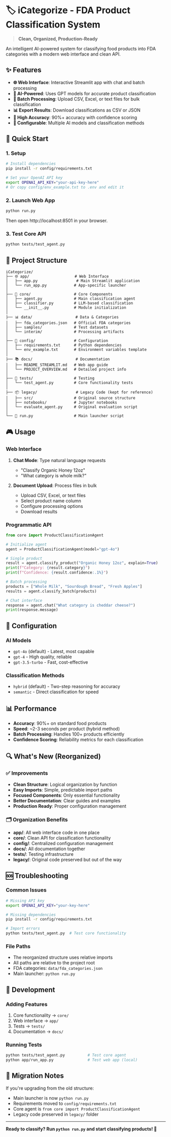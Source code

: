 # 🏷️ iCategorize - FDA Product Classification System

> **Clean, Organized, Production-Ready** 

An intelligent AI-powered system for classifying food products into FDA categories with a modern web interface and clean API.

## ✨ Features

- **🌐 Web Interface**: Interactive Streamlit app with chat and batch processing
- **🤖 AI-Powered**: Uses GPT models for accurate product classification  
- **📄 Batch Processing**: Upload CSV, Excel, or text files for bulk classification
- **📊 Export Results**: Download classifications as CSV or JSON
- **🎯 High Accuracy**: 90%+ accuracy with confidence scoring
- **🔧 Configurable**: Multiple AI models and classification methods

## 🚀 Quick Start

### 1. Setup
```bash
# Install dependencies
pip install -r config/requirements.txt

# Set your OpenAI API key
export OPENAI_API_KEY="your-api-key-here"
# Or copy config/env_example.txt to .env and edit it
```

### 2. Launch Web App
```bash
python run.py
```
Then open http://localhost:8501 in your browser.

### 3. Test Core API
```bash
python tests/test_agent.py
```

## 📁 Project Structure

```
iCategorize/
├── 🌐 app/                    # Web Interface
│   ├── app.py                 # Main Streamlit application
│   └── run_app.py            # App-specific launcher
│
├── 🤖 core/                   # Core Components  
│   ├── agent.py              # Main classification agent
│   ├── classifier.py         # LLM-based classification
│   └── __init__.py           # Module initialization
│
├── 📊 data/                   # Data & Categories
│   ├── fda_categories.json   # Official FDA categories
│   ├── samples/              # Test datasets
│   └── interim/              # Processing artifacts
│
├── 🔧 config/                 # Configuration
│   ├── requirements.txt      # Python dependencies
│   └── env_example.txt       # Environment variables template
│
├── 📚 docs/                   # Documentation
│   ├── README_STREAMLIT.md   # Web app guide
│   └── PROJECT_OVERVIEW.md   # Detailed project info
│
├── 🧪 tests/                  # Testing
│   └── test_agent.py         # Core functionality tests
│
├── 📦 legacy/                 # Legacy Code (kept for reference)
│   ├── src/                  # Original source structure
│   ├── notebooks/            # Jupyter notebooks
│   └── evaluate_agent.py     # Original evaluation script
│
└── 🚀 run.py                  # Main launcher script
```

## 🎮 Usage

### Web Interface
1. **Chat Mode**: Type natural language requests
   - "Classify Organic Honey 12oz"
   - "What category is whole milk?"

2. **Document Upload**: Process files in bulk
   - Upload CSV, Excel, or text files
   - Select product name column
   - Configure processing options
   - Download results

### Programmatic API
```python
from core import ProductClassificationAgent

# Initialize agent
agent = ProductClassificationAgent(model="gpt-4o")

# Single product
result = agent.classify_product("Organic Honey 12oz", explain=True)
print(f"Category: {result.category}")
print(f"Confidence: {result.confidence:.1%}")

# Batch processing
products = ["Whole Milk", "Sourdough Bread", "Fresh Apples"]
results = agent.classify_batch(products)

# Chat interface
response = agent.chat("What category is cheddar cheese?")
print(response.message)
```

## 🔧 Configuration

### AI Models
- `gpt-4o` (default) - Latest, most capable
- `gpt-4` - High quality, reliable
- `gpt-3.5-turbo` - Fast, cost-effective

### Classification Methods
- `hybrid` (default) - Two-step reasoning for accuracy
- `semantic` - Direct classification for speed

## 📊 Performance

- **Accuracy**: 90%+ on standard food products
- **Speed**: ~2-3 seconds per product (hybrid method)
- **Batch Processing**: Handles 100+ products efficiently
- **Confidence Scoring**: Reliability metrics for each classification

## 🔍 What's New (Reorganized)

### ✅ Improvements
- **Clean Structure**: Logical organization by function
- **Easy Imports**: Simple, predictable import paths
- **Focused Components**: Only essential functionality
- **Better Documentation**: Clear guides and examples
- **Production Ready**: Proper configuration management

### 🗂️ Organization Benefits
- **app/**: All web interface code in one place
- **core/**: Clean API for classification functionality  
- **config/**: Centralized configuration management
- **docs/**: All documentation together
- **tests/**: Testing infrastructure
- **legacy/**: Original code preserved but out of the way

## 🆘 Troubleshooting

### Common Issues
```bash
# Missing API key
export OPENAI_API_KEY="your-key-here"

# Missing dependencies  
pip install -r config/requirements.txt

# Import errors
python tests/test_agent.py  # Test core functionality
```

### File Paths
- The reorganized structure uses relative imports
- All paths are relative to the project root
- FDA categories: `data/fda_categories.json`
- Main launcher: `python run.py`

## 🚀 Development

### Adding Features
1. Core functionality → `core/`
2. Web interface → `app/`
3. Tests → `tests/`
4. Documentation → `docs/`

### Running Tests
```bash
python tests/test_agent.py          # Test core agent
python app/run_app.py               # Test web app (local)
```

## 📝 Migration Notes

If you're upgrading from the old structure:
- Main launcher is now `python run.py` 
- Requirements moved to `config/requirements.txt`
- Core agent is `from core import ProductClassificationAgent`
- Legacy code preserved in `legacy/` folder

---

**Ready to classify? Run `python run.py` and start classifying products! 🎯** 